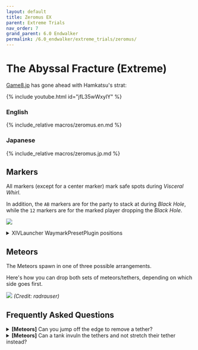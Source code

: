 ```yaml
---
layout: default
title: Zeromus EX
parent: Extreme Trials
nav_order: 7
grand_parent: 6.0 Endwalker
permalink: /6.0_endwalker/extreme_trials/zeromus/
---
```


# The Abyssal Fracture (Extreme)

[Game8.jp](https://game8.jp/ff14/557945) has gone ahead with Hamkatsu's strat:

{% include youtube.html id="jfL35wWxylY" %}

### English

{% include_relative macros/zeromus.en.md %}

### Japanese

{% include_relative macros/zeromus.jp.md %}

## Markers

All markers (except for a center marker) mark safe spots during *Visceral
Whirl*.

In addition, the `AB` markers are for the party to stack at during *Black
Hole*, while the `12` markers are for the marked player dropping the *Black
Hole*.

![]({{site.baseurl}}/images/6.0_endwalker/zeromus/markers.jpg)
<details markdown=block>
<summary>XIVLauncher WaymarkPresetPlugin positions</summary>

```json
{
  "Name":"Zeromus EX",
  "MapID":965,
  "A":{"X":93.0,"Y":0.0,"Z":81.2,"ID":0,"Active":true},
  "B":{"X":107.0,"Y":0.0,"Z":81.2,"ID":1,"Active":true},
  "C":{"X":0.0,"Y":0.0,"Z":0.0,"ID":2,"Active":false},
  "D":{"X":0.0,"Y":0.0,"Z":0.0,"ID":3,"Active":false},
  "One":{"X":81.2,"Y":0.0,"Z":81.2,"ID":4,"Active":true},
  "Two":{"X":118.8,"Y":0.0,"Z":81.2,"ID":5,"Active":true},
  "Three":{"X":118.8,"Y":0.0,"Z":93.0,"ID":6,"Active":true},
  "Four":{"X":81.2,"Y":0.0,"Z":93.0,"ID":7,"Active":true}
}
```
</details>

## Meteors

The Meteors spawn in one of three possible arrangements.

Here's how you can drop both sets of meteors/tethers, depending on which side
goes first.

![]({{site.baseurl}}/images/6.0_endwalker/zeromus/meteors.jpg)
*(Credit: radrauser)*

## Frequently Asked Questions

<details markdown=block>
<summary>
  <b>[Meteors]</b> Can you jump off the edge to remove a tether?
</summary>
<table>
  <tr>
    <td>
      <p>Alas, no- once the tethers come out, they persist through death.</p>
      <p>You'll respawn at the start point, where the southern meteor is, still
      tethered, and wipe the raid.</p>
    </td>
  </tr>
</table>
</details>

<details markdown=block>
<summary>
  <b>[Meteors]</b> Can a tank invuln the tethers and not stretch their tether
  instead?
</summary>
<table>
  <tr>
    <td>
      <p>Alas, no- the damage from the tethers ignores invulnerability.</p>
      <p>With some help from the party, an unstretched tether <em>can</em> be
      super-mitigated- it will hit a tank for about 300% of their max HP 
      (remember there are Max HP down debuffs at the time!).</p>
      <p>Unlike other proximity-based damage checks, the tethers do 
      <em>not</em> have a linear falloff, and are instead a binary pass/fail
      check.</p>
    </td>
  </tr>
</table>
</details>

<script data-goatcounter="https://xivjpraids.goatcounter.com/count"
        async src="//gc.zgo.at/count.js"></script>
